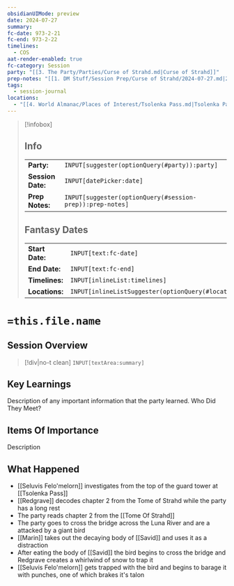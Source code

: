 ```yaml
---
obsidianUIMode: preview
date: 2024-07-27
summary: 
fc-date: 973-2-21
fc-end: 973-2-22
timelines:
  - COS
aat-render-enabled: true
fc-category: Session
party: "[[3. The Party/Parties/Curse of Strahd.md|Curse of Strahd]]"
prep-notes: "[[1. DM Stuff/Session Prep/Curse of Strahd/2024-07-27.md|2024-07-27]]"
tags:
  - session-journal
locations:
  - "[[4. World Almanac/Places of Interest/Tsolenka Pass.md|Tsolenka Pass]]"
---
```

> [!infobox]
> ## Info
> | | |
> |---|---|
> | **Party:** | `INPUT[suggester(optionQuery(#party)):party]` |
> | **Session Date:** | `INPUT[datePicker:date]` |
> | **Prep Notes:** | `INPUT[suggester(optionQuery(#session-prep)):prep-notes]` |
> ## Fantasy Dates
> | | |
> |---|---|
> | **Start Date:** | `INPUT[text:fc-date]` |
> | **End Date:** | `INPUT[text:fc-end]` |
> | **Timelines:** | `INPUT[inlineList:timelines]` |
> | **Locations:** | `INPUT[inlineListSuggester(optionQuery(#location)):locations]` |
# `=this.file.name`
## Session Overview
> [!div|no-t clean]
> `INPUT[textArea:summary]`

## Key Learnings
Description of any important information that the party learned.
Who Did They Meet?

## Items Of Importance
Description

## What Happened
- [[Seluvis Felo'melorn]] investigates from the top of the guard tower at [[Tsolenka Pass]]
- [[Redgrave]] decodes chapter 2 from the Tome of Strahd while the party has a long rest
- The party reads chapter 2 from the [[Tome Of Strahd]]
- The party goes to cross the bridge across the Luna River and are a attacked by a giant bird
- [[Marin]] takes out the decaying body of  [[Savid]] and uses it as a distraction
- After eating the body of [[Savid]] the bird begins to cross the bridge and Redgrave creates a whirlwind of snow to trap it
- [[Seluvis Felo'melorn]] gets trapped with the bird and begins to barage it with punches, one of which brakes it's talon